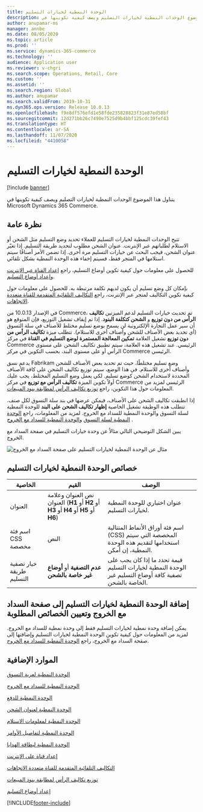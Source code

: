 ```yaml
---
title: الوحدة النمطية لخيارات التسليم
description: يتناول هذا الموضوع الوحدات النمطية لخيارات التصليم ويصف كيفية تكوينها في Microsoft Dynamics 365 Commerce.
author: anupamar-ms
manager: annbe
ms.date: 08/05/2020
ms.topic: article
ms.prod: ''
ms.service: dynamics-365-commerce
ms.technology: ''
audience: Application user
ms.reviewer: v-chgri
ms.search.scope: Operations, Retail, Core
ms.custom: ''
ms.assetid: ''
ms.search.region: Global
ms.author: anupamar
ms.search.validFrom: 2019-10-31
ms.dyn365.ops.version: Release 10.0.13
ms.openlocfilehash: f9e8df576efd1e58fde235828823f31e87ed58bf
ms.sourcegitcommit: 12d271bb26c7490e7525d9b4bbf125cdc39fef43
ms.translationtype: HT
ms.contentlocale: ar-SA
ms.lasthandoff: 11/07/2020
ms.locfileid: "4410058"
---
```

# <a name="delivery-options-module"></a>الوحدة النمطية لخيارات التسليم

[!include [banner](includes/banner.md)]

يتناول هذا الموضوع الوحدات النمطية لخيارات التصليم ويصف كيفية تكوينها في Microsoft Dynamics 365 Commerce.

## <a name="overview"></a>نظرة عامة

تتيح الوحدات النمطية لخيارات التسليم للعملاء تحديد وضع التسليم مثل الشحن أو الاستلام لطلباتهم عبر الإنترنت. عنوان الشحن مطلوب لتحديد طريقة التسليم. إذا تغيّر عنوان الشحن، فيجب البحث عن خيارات التسليم مرة أخرى. إذا تضمن الأمر أصنافًا سيتم استلامها في المتجر فقط، فسيتم إخفاء هذه الوحدة النمطية بشكل تلقائي.

للحصول على معلومات حول كيفية تكوين أوضاع التسليم، راجع [إعداد القناة عبر الإنترنت](channel-setup-online.md) و[إعداد أوضاع التسليم](https://docs.microsoft.com/dynamicsax-2012/appuser-itpro/set-up-modes-of-delivery).

بإمكان كل وضع تسليم أن يكون لديهم تكلفة مرتبطة به. للحصول على معلومات حول كيفية تكوين التكاليف لمتجر عبر الإنترنت، راجع [التكاليف التلقائية المتقدمة ‬للقناة متعددة الاتجاهات](omni-auto-charges.md).

في الإصدار 10.0.13 من Commerce، تم تحديث خيارات التسليم لدعم الميزتين **تكاليف الرأس من دون توزيع** و **الشحن كتكلفة البنود**. إذا تم إيقاف تشغيل التوزيع، فإن المتوقع هو أن سير عمل التجارة الإلكترونية لن يسمح بوضع تسليم مختلط للأصناف في سلة التسوق (أي تحديد بعض الأصناف للشحن وأصناف أخرى للاستلام). تتطلب ميزة **تكاليف الرأس من دون توزيع** تشغيل العلامة **تمكين المعالجة المستمرة لوضع التسليم في القناة** في مركز Commerce الرئيسي. عند تشغيل هذه العلامة، سيتم تطبيق تكاليف الشحن على مستوى الرأس أو على مستوى البند، بحسب التكوين في مركز Commerce الرئيسي.

يدعم نسق Fabrikam وضع تسليم مختلطًا، حيث تم تحديد بعض الأصناف للشحن وأصناف أخرى للاستلام.‬ في هذا الوضع، سيتم توزيع تكاليف الشحن على كافة الأصناف المحددة لاستخدام الشحن كوضع تسليم. لكي يعمل وضع التسليم المختلط، يجب عليك أولاً تكوين الميزة **تكاليف الرأس مع توزيع** في مركز Commerce الرئيسي لمزيد من المعلومات حول هذا التكوين، راجع [توزيع تكاليف الرأس لمطابقة بنود المبيعات](pro-rate-charges-matching-lines.md).

إذا انطبقت تكاليف الشحن على الأصناف، فيمكن عرضها في بند سلة التسوق لكل صنف. تتطلب هذه الوظيفة تشغيل الخاصية **إظهار تكاليف الشحن على البند‬** للوحدة النمطية لسلة التسوق والوحدة النمطية للسداد مع الخروج. لمزيد من المعلومات، راجع [الوحدة النمطية لسلة التسوق](add-cart-module.md) و[الوحدة النمطية للسداد مع الخروج](add-checkout-module.md) .

يبين الشكل التوضيحي التالي مثالاُ عن وحدة خيارات التسليم في صفحة السداد مع الخروج.

![مثال عن الوحدة النمطية لخيارات التسليم على صفحة السداد مع الخروج](./media/ecommerce-deliveryoptions.PNG)

## <a name="delivery-options-module-properties"></a>خصائص الوحدة النمطية لخيارات التسليم

| الخاصية | القيم | الوصف |
|----------|--------|-------------|
| العنوان | نص العنوان وعلامة العنوان (**H1** أو **H2** أو **H3** أو **H4** أو **H5**  أو **H6**) | عنوان اختياري للوحدة النمطية لخيارات التسليم. |
| اسم فئة CSS مخصصة | النص | اسم فئة أوراق الأنماط المتتالية (CSS) المخصصة التي سيتم استخدامها لتقديم هذه الوحدة النمطية، إن أمكن. |
| خيار تصفية طريقة التسليم | **عدم التصفية** أو **أوضاع غير خاصة بالشحن** | قيمة تحدد ما إذا كان يجب على الوحدة النمطية لخيارات التسليم تصفية كافة أوضاع التسليم غير الخاصة بالشحن. |

## <a name="add-a-delivery-options-module-to-a-checkout-page-and-set-the-required-properties"></a>إضافة الوحدة النمطية لخيارات التسليم إلى صفحة السداد مع الخروج وتعيين الخصائص المطلوبة

يمكن إضافة وحدة نمطية لخيارات التسليم فقط إلى وحدة نمطية للسداد مع الخروج. لمزيد من المعلومات حول كيفية تكوين الوحدة النمطية لخيارات التسليم وإضافتها إلى صفحة السداد مع الخروج، راجع [الوحدة النمطية للسداد مع الخروج](add-checkout-module.md).

## <a name="additional-resources"></a>الموارد الإضافية

[الوحدة النمطية لعربة التسوق](add-cart-module.md)

[الوحدة النمطية للسداد مع الخروج](add-checkout-module.md)

[الوحدة النمطية للدفع](payment-module.md)

[الوحدة النمطية لعنوان الشحن](ship-address-module.md)

[الوحدة النمطية لمعلومات الاستلام](pickup-info-module.md)

[الوحدة النمطية لتفاصيل الأوامر](order-confirmation-module.md)

[الوحدة النمطية لبطاقة الهدايا](add-giftcard.md)

[إعداد قناة على الإنترنت](channel-setup-online.md)

[التكاليف التلقائية المتقدمة ‬للقناة متعددة الاتجاهات](omni-auto-charges.md)

[توزيع تكاليف الرأس لمطابقة بنود المبيعات](pro-rate-charges-matching-lines.md)

[إعداد أوضاع التسليم](https://docs.microsoft.com/dynamicsax-2012/appuser-itpro/set-up-modes-of-delivery)


[!INCLUDE[footer-include](../includes/footer-banner.md)]